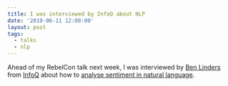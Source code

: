 ```yaml
---
title: I was interviewed by InfoQ about NLP
date: '2019-06-11 12:00:00'
layout: post
tags:
  - talks
  - nlp
---
```

Ahead of my RebelCon talk next week, I was interviewed by [Ben Linders](https://www.benlinders.com/) from [InfoQ](https://www.infoq.com/) about how to [analyse sentiment in natural language](https://www.infoq.com/news/2019/06/machines-understand-emotions/).

